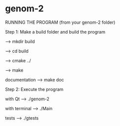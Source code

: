 # genom-2

RUNNING THE PROGRAM
(from your genom-2 folder)


Step 1: Make a build folder and build the program
 
 
--> mkdir build 

--> cd build

--> cmake ../

--> make

documentation		--> make doc


Step 2: Execute the program 


with Qt  			--> ./genom-2

with terminal 		--> ./Main

tests 				--> ./gtests

